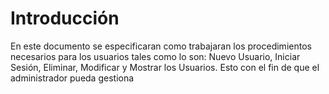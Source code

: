 # Introducción #

En este documento se especificaran como trabajaran los procedimientos necesarios para los usuarios tales como lo son: Nuevo Usuario, Iniciar Sesión, Eliminar, Modificar y Mostrar los Usuarios. Esto con el fin de que el administrador pueda gestiona
